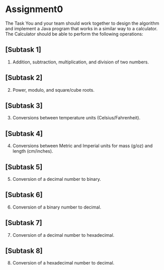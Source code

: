 # Assignment0
The Task
You and your team should work together to design the algorithm and implement a Java program that works in a similar way to a calculator.
The Calculator should be able to perform the following operations:
## [Subtask 1]
1. Addition, subtraction, multiplication, and division of two numbers.
## [Subtask 2]
2. Power, modulo, and square/cube roots.
## [Subtask 3]
3. Conversions between temperature units (Celsius/Fahrenheit).
## [Subtask 4]
4. Conversions between Metric and Imperial units for mass (g/oz) and length (cm/inches).
## [Subtask 5]
5. Conversion of a decimal number to binary.
## [Subtask 6]
6. Conversion of a binary number to decimal.
## [Subtask 7]
7. Conversion of a decimal number to hexadecimal.
## [Subtask 8]
8. Conversion of a hexadecimal number to decimal.
